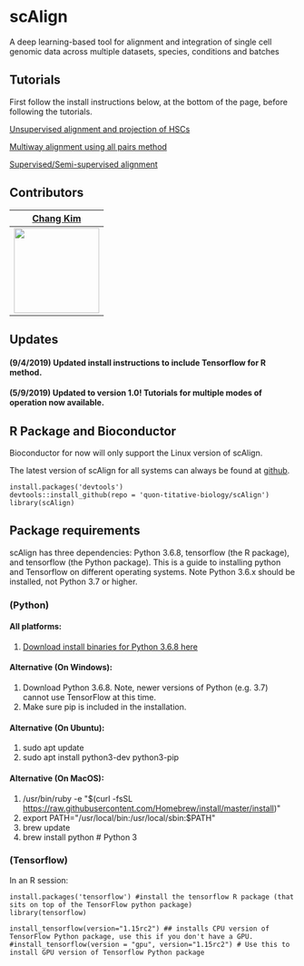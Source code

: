 # scAlign
A deep learning-based tool for alignment and integration of single cell genomic data across multiple datasets, species, conditions and batches

## Tutorials

First follow the install instructions below, at the bottom of the page, before following the tutorials.

[Unsupervised alignment and projection of HSCs](https://github.com/quon-titative-biology/examples/blob/master/scAlign_paired_alignment/scAlign_kowalcyzk_et_al.md)

[Multiway alignment using all pairs method](https://github.com/quon-titative-biology/examples/blob/master/scAlign_multiway_alignment/scAlign_multiway_pancreas.md)

[Supervised/Semi-supervised alignment](https://github.com/quon-titative-biology/examples/blob/master/scAlign_supervised_alignment/scAlign_supervised_alignment.md)

## Contributors

[Chang Kim](https://github.com/cnk113) | 
------------ |
<img src="https://avatars1.githubusercontent.com/u/21249710?v=4&s=25" width="150" height="150" /> | 


## Updates

#### (9/4/2019) Updated install instructions to include Tensorflow for R method.

#### (5/9/2019) Updated to version 1.0! Tutorials for multiple modes of operation now available. 

## R Package and Bioconductor

Bioconductor for now will only support the Linux version of scAlign. 

The latest version of scAlign for all systems can always be found at [github](https://github.com/quon-titative-biology/). 

```
install.packages('devtools')
devtools::install_github(repo = 'quon-titative-biology/scAlign')
library(scAlign)
```

## Package requirements

scAlign has three dependencies: Python 3.6.8, tensorflow (the R package), and tensorflow (the Python package). This is a guide to installing python and Tensorflow on different operating systems. Note Python 3.6.x should be installed, not Python 3.7 or higher.

### (Python)
  #### All platforms:
  1. [Download install binaries for Python 3.6.8 here](https://www.python.org/downloads/release/python-368/)
  #### Alternative (On Windows):
  1. Download Python 3.6.8. Note, newer versions of Python (e.g. 3.7) cannot use TensorFlow at this time. 
  2. Make sure pip is included in the installation.

  #### Alternative (On Ubuntu):
  1. sudo apt update
  2. sudo apt install python3-dev python3-pip

  #### Alternative (On MacOS):
  1. /usr/bin/ruby -e "$(curl -fsSL https://raw.githubusercontent.com/Homebrew/install/master/install)"
  2. export PATH="/usr/local/bin:/usr/local/sbin:$PATH"
  3. brew update
  4. brew install python  # Python 3
  
### (Tensorflow)
In an R session:
  ```
  install.packages('tensorflow') #install the tensorflow R package (that sits on top of the TensorFlow python package)
  library(tensorflow)
  
  install_tensorflow(version="1.15rc2") ## installs CPU version of TensorFlow Python package, use this if you don't have a GPU.
  #install_tensorflow(version = "gpu", version="1.15rc2") # Use this to install GPU version of Tensorflow Python package
  ```

